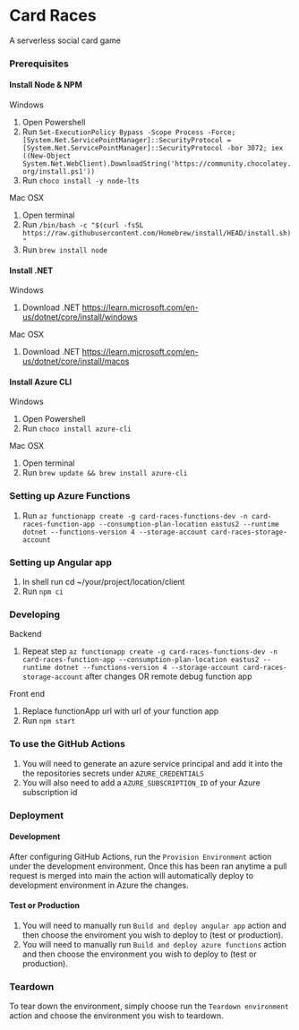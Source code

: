 # Card Races

A serverless social card game

### Prerequisites

#### Install Node & NPM
Windows  
1. Open Powershell
2. Run `Set-ExecutionPolicy Bypass -Scope Process -Force; [System.Net.ServicePointManager]::SecurityProtocol = [System.Net.ServicePointManager]::SecurityProtocol -bor 3072; iex ((New-Object System.Net.WebClient).DownloadString('https://community.chocolatey.org/install.ps1'))`
3. Run `choco install -y node-lts`

Mac OSX
1. Open terminal
2. Run `/bin/bash -c "$(curl -fsSL https://raw.githubusercontent.com/Homebrew/install/HEAD/install.sh)"`
3. Run `brew install node`  

#### Install .NET
Windows
1. Download .NET https://learn.microsoft.com/en-us/dotnet/core/install/windows

Mac OSX
1. Download .NET https://learn.microsoft.com/en-us/dotnet/core/install/macos

#### Install Azure CLI
Windows
1. Open Powershell
2. Run `choco install azure-cli`

Mac OSX
1. Open terminal
1. Run `brew update && brew install azure-cli`

### Setting up Azure Functions
1. Run `az functionapp create -g card-races-functions-dev -n card-races-function-app --consumption-plan-location eastus2 --runtime dotnet --functions-version 4 --storage-account card-races-storage-account`

### Setting up Angular app
1. In shell run cd ~/your/project/location/client
2. Run `npm ci`

### Developing
Backend
1. Repeat step `az functionapp create -g card-races-functions-dev -n card-races-function-app --consumption-plan-location eastus2 --runtime dotnet --functions-version 4 --storage-account card-races-storage-account` after changes OR remote debug function app

Front end
1. Replace functionApp url with url of your function app
2. Run `npm start`

### To use the GitHub Actions

1. You will need to generate an azure service principal and add it into the the repositories secrets under `AZURE_CREDENTIALS`
2. You will also need to add a `AZURE_SUBSCRIPTION_ID` of your Azure subscription id

### Deployment
#### Development
After configuring GitHub Actions, run the `Provision Environment` action under the development environment.  Once this has been ran anytime a pull request is merged into main the action will automatically deploy to development environment in Azure the changes.

#### Test or Production
1. You will need to manually run `Build and deploy angular app` action and then choose the enviroment you wish to deploy to (test or production).
2. You will need to manually run `Build and deploy azure functions` action and then choose the environment you wish to deploy to (test or production).

### Teardown
To tear down the environment, simply choose run the `Teardown environment` action and choose the environment you wish to teardown.


